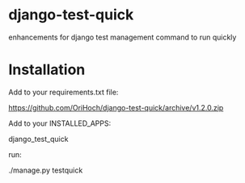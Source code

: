 # django-test-quick
enhancements for django test management command to run quickly

# Installation
Add to your requirements.txt file:

https://github.com/OriHoch/django-test-quick/archive/v1.2.0.zip

Add to your INSTALLED_APPS:

django_test_quick

run:

./manage.py testquick
